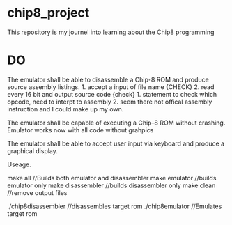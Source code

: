 # chip8_project
This repository is my journel into learning about the Chip8 programming 

# DO 
The emulator shall be able to disassemble a Chip-8 ROM and produce source assembly listings.
	1. accept a input of file name {CHECK}
	2. read every 16 bit and output source code {check}
		1. statement to check which opcode, need to interpt to assembly
		2. seem there not offical assembly instruction and I could make up my own.

The emulator shall be capable of executing a Chip-8 ROM without crashing.
	Emulator works now with all code without grahpics

The emulator shall be able to accept user input via keyboard and produce a graphical display.

Useage.

make all  				//Builds both emulator and disassembler
make emulator			//builds emulator only
make disassembler		//builds disassembler only
make clean				//remove output files

./chip8disassembler	<rom file>	//disassembles target rom
./chip8emulator	<rom file>		//Emulates target rom
